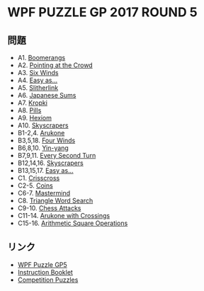 # WPF PUZZLE GP 2017 ROUND 5

## 問題
- A1. [Boomerangs](../puzzle/boomerangs.md)
- A2. [Pointing at the Crowd](../puzzle/pointingatthecrowd.md)
- A3. [Six Winds](../puzzle/sixwinds.md)
- A4. [Easy as...](../puzzle/wasyas-hex.md)
- A5. [Slitherlink](../puzzle/slitherlink-hex.md)
- A6. [Japanese Sums](../puzzle/japanesesums-hex.md)
- A7. [Kropki](../puzzle/kropki-hex.md)
- A8. [Pills](../puzzle/pills-hex.md)
- A9. [Hexiom](../puzzle/hexiom.md)
- A10. [Skyscrapers](../puzzle/skyscrapers-hex.md)
- B1-2,4. [Arukone](../puzzle/arukone.md)
- B3,5,18. [Four Winds](../puzzle/fourwinds.md)
- B6,8,10. [Yin-yang](../puzzle/yinyang.md)
- B7,9,11. [Every Second Turn](../puzzle/everysecondturn.md)
- B12,14,16. [Skyscrapers](../puzzle/skyscrapers.md)
- B13,15,17. [Easy as...](../puzzle/easyas.md)
- C1. [Crisscross](../puzzle/crisscross.md)
- C2-5. [Coins](../puzzle/coins.md)
- C6-7. [Mastermind](../puzzle/mastermind.md)
- C8. [Triangle Word Search](../puzzle/trianglewordsearch.md)
- C9-10. [Chess Attacks](../puzzle/chessattacks.md)
- C11-14. [Arukone with Crossings](../puzzle/arukone-cross.md)
- C15-16. [Arithmetic Square Operations](../puzzle/arithmeticsquare-operations.md)

## リンク
- [WPF Puzzle GP5](https://gp.worldpuzzle.org/content/wpf-puzzle-gp5-3)
- [Instruction Booklet](https://gp.worldpuzzle.org/content/instruction-booklet-59)
- [Competition Puzzles](https://gp.worldpuzzle.org/content/competition-puzzles-24)
